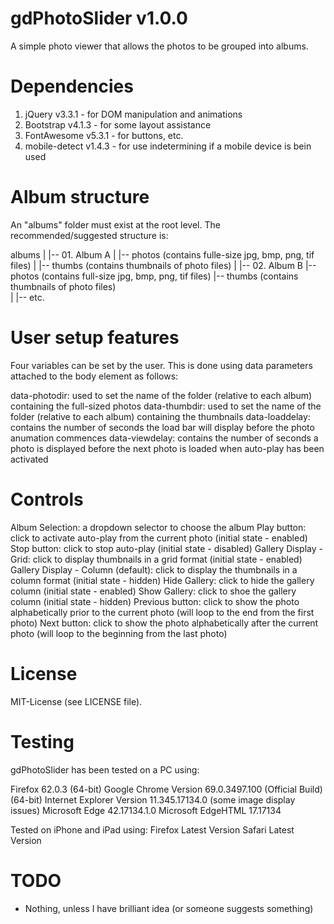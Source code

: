 # gdPhotoSlider v1.0.0

A simple photo viewer that allows the photos to be grouped into albums.

# Dependencies

1. jQuery v3.3.1 - for DOM manipulation and animations
2. Bootstrap v4.1.3 - for some layout assistance
3. FontAwesome v5.3.1 - for buttons, etc.
4. mobile-detect v1.4.3 - for use indetermining if a mobile device is bein used

# Album structure

An "albums" folder must exist at the root level. The recommended/suggested structure is:

albums
|
|-- 01. Album A
|  |-- photos (contains fulle-size jpg, bmp, png, tif files)
|  |-- thumbs (contains thumbnails of photo files)
|
|-- 02. Album B
   |-- photos (contains full-size jpg, bmp, png, tif files)
   |-- thumbs (contains thumbnails of photo files)  
|
|-- etc. 

# User setup features

Four variables can be set by the user. This is done using data parameters attached to the body element as follows:

<body data-photodir="photos" data-thumbdir="thumbs" data-loaddelay="1" data-viewdelay="5">

data-photodir: used to set the name of the folder (relative to each album) containing the full-sized photos
data-thumbdir: used to set the name of the folder (relative to each album) containing the thumbnails
data-loaddelay: contains the number of seconds the load bar will display before the photo anumation commences
data-viewdelay: contains the number of seconds a photo is displayed before the next photo is loaded when auto-play has been activated

# Controls

Album Selection:                    a dropdown selector to choose the album
Play button:                        click to activate auto-play from the current photo (initial state - enabled)
Stop button:                        click to stop auto-play (initial state - disabled) 
Gallery Display - Grid:             click to display thumbnails in a grid format (initial state - enabled)
Gallery Display - Column (default): click to display the thumbnails in a column format (initial state - hidden)
Hide Gallery:                       click to hide the gallery column (initial state - enabled)
Show Gallery:                       click to shoe the gallery column (initial state - hidden)
Previous button:                    click to show the photo alphabetically prior to the current photo (will loop to the end from the first photo)
Next button:                        click to show the photo alphabetically after the current photo (will loop to the beginning from the last photo)

# License

MIT-License (see LICENSE file).

# Testing

gdPhotoSlider has been tested on a PC using:

Firefox 62.0.3 (64-bit)
Google Chrome Version 69.0.3497.100 (Official Build) (64-bit)
Internet Explorer Version 11.345.17134.0 (some image display issues)
Microsoft Edge 42.17134.1.0 Microsoft EdgeHTML 17.17134

Tested on iPhone and iPad using:
Firefox Latest Version
Safari Latest Version

# TODO

  * Nothing, unless I have brilliant idea (or someone suggests something)
